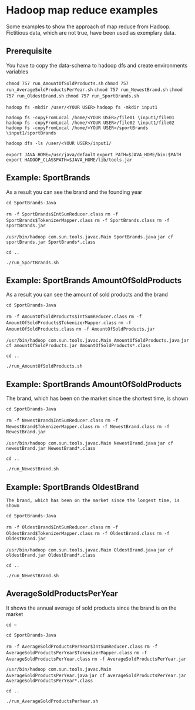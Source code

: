 # Hadoop map reduce examples

Some examples to show the approach of map reduce from Hadoop.
Fictitious data, which are not true, have been used as exemplary data.

## Prerequisite

You have to copy the data-schema to hadoop dfs and create environments variables

`chmod 757 run_AmountOfSoldProducts.sh`
`chmod 757 run_AverageSoldProductsPerYear.sh`
`chmod 757 run_NewestBrand.sh`
`chmod 757 run_OldestBrand.sh`
`chmod 757 run_SportBrands.sh`

`hadoop fs -mkdir /user/<YOUR USER>`
`hadoop fs -mkdir input1`

`hadoop fs -copyFromLocal /home/<YOUR USER>/file01 \input1/file01`
`hadoop fs -copyFromLocal /home/<YOUR USER>/file02 \input1/file02`
`hadoop fs -copyFromLocal /home/<YOUR USER>/sportBrands \input1/sportBrands`

`hadoop dfs -ls /user/<YOUR USER>/input1/`

`export JAVA_HOME=/usr/java/default`
`export PATH=$JAVA_HOME/bin:$PATH`
`export HADOOP_CLASSPATH=$JAVA_HOME/lib/tools.jar`

## Example: SportBrands

As a result you can see the brand and the founding year

`cd SportBrands-Java`

`rm -f SportBrands$IntSumReducer.class`
`rm -f SportBrands$TokenizerMapper.class`
`rm -f SportBrands.class`
`rm -f sportBrands.jar`

`/usr/bin/hadoop com.sun.tools.javac.Main SportBrands.java`
`jar cf sportBrands.jar SportBrands*.class`

`cd ..`

`./run_SportBrands.sh`


## Example: SportBrands AmountOfSoldProducts 

As a result you can see the amount of sold products and the brand 

`cd SportBrands-Java`

`rm -f AmountOfSoldProducts$IntSumReducer.class`
`rm -f AmountOfSoldProducts$TokenizerMapper.class`
`rm -f AmountOfSoldProducts.class`
`rm -f AmountOfSoldProducts.jar`

`/usr/bin/hadoop com.sun.tools.javac.Main AmountOfSoldProducts.java`
`jar cf amountOfSoldProducts.jar AmountOfSoldProducts*.class`

`cd ..`

`./run_AmountOfSoldProducts.sh`

## Example: SportBrands AmountOfSoldProducts 

The brand, which has been on the market since the shortest time, is shown

`cd SportBrands-Java`

`rm -f NewestBrand$IntSumReducer.class`
`rm -f NewestBrand$TokenizerMapper.class`
`rm -f NewestBrand.class`
`rm -f NewestBrand.jar`

`/usr/bin/hadoop com.sun.tools.javac.Main NewestBrand.java`
`jar cf newestBrand.jar NewestBrand*.class`

`cd ..`

`./run_NewestBrand.sh`


## Example: SportBrands OldestBrand 

`The brand, which has been on the market since the longest time, is shown`

`cd SportBrands-Java`

`rm -f OldestBrand$IntSumReducer.class`
`rm -f OldestBrand$TokenizerMapper.class`
`rm -f OldestBrand.class`
`rm -f OldestBrand.jar`

`/usr/bin/hadoop com.sun.tools.javac.Main OldestBrand.java`
`jar cf oldestBrand.jar OldestBrand*.class`

`cd ..`

`./run_NewestBrand.sh`

## AverageSoldProductsPerYear

It shows the annual average of sold products since the brand is on the market 

`cd ~`

`cd SportBrands-Java`

`rm -f AverageSoldProductsPerYear$IntSumReducer.class`
`rm -f AverageSoldProductsPerYear$TokenizerMapper.class`
`rm -f AverageSoldProductsPerYear.class`
`rm -f AverageSoldProductsPerYear.jar`

`/usr/bin/hadoop com.sun.tools.javac.Main AverageSoldProductsPerYear.java`
`jar cf averageSoldProductsPerYear.jar AverageSoldProductsPerYear*.class`

`cd ..`

`./run_AverageSoldProductsPerYear.sh`
